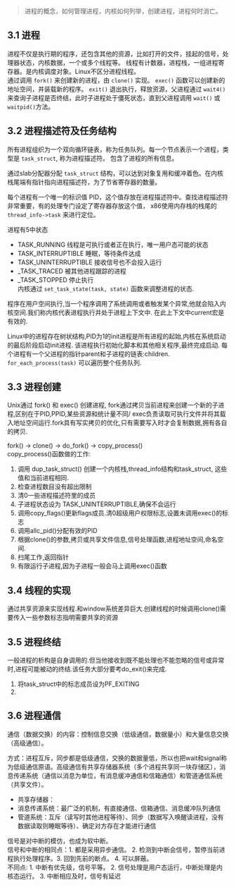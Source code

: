 > 进程的概念，如何管理进程，内核如何列举，创建进程，进程何时消亡。

## 3.1 进程
进程不仅是执行期的程序，还包含其他的资源，比如打开的文件，挂起的信号，处理器状态，内核数据，一个或多个线程等。
线程有计数器，进程栈，一组进程寄存器。是内核调度对象。Linux不区分进程线程。 </br>
通过调用 `fork()` 来创建新的进程，由 `clone()` 实现。 `exec()` 函数可以创建新的地址空间，并装载新的程序。
`exit()` 退出执行，释放资源，父进程通过 `wait4()` 来查询子进程是否终结，此时子进程处于僵死状态，直到父进程调用 `wait()` 或 `waitpid()`方法。

## 3.2 进程描述符及任务结构
所有进程组织为一个双向循环链表，称为任务队列。每一个节点表示一个进程，类型是 `task_struct`, 称为进程描述符。
包含了进程的所有信息。 </br>

通过slab分配器分配 `task_struct` 结构，可以达到对象复用和缓冲着色。在内核栈尾端有指针指向进程描述符，为了节省寄存器的数量。
</br>

每个进程有一个唯一的标识值 PID，这个值存放在进程描述符中。查找进程描述符非常重要，有的处理专门设定了寄存器存放这个值，
x86使用内存栈的栈尾的 `thread_info->task` 来进行定位。</br>

进程有5中状态
 - TASK_RUNNING  线程是可执行或者正在执行，唯一用户态可能的状态
 - TASK_INTERRUPTIBLE  睡眠，等待条件达成
 - TASK_UNINTERRUPTIBLE  接收信号也不会投入运行
 - _TASK_TRACED  被其他进程跟踪的进程
 - _TASK_STOPPED  停止执行 </br>
内核通过 `set_task_state(task, state)` 函数来调整进程的状态. </br>

程序在用户空间执行,当一个程序调用了系统调用或者触发某个异常,他就会陷入内核空间.我们称内核代表进程执行并处于进程上下文中.
在此上下文中current宏是有效的.</br>

Linux中的进程存在树状结构,PID为1的init进程是所有进程的起始,内核在系统启动的最后阶段启动init进程.
该进程执行初始化脚本和其他相关程序,最终完成启动.
每个进程有一个父进程的指针parent和子进程的链表:children.
`for_each_process(task)` 可以遍历整个任务队列.

## 3.3 进程创建
Unix通过 fork() 和 exec() 创建进程, fork通过拷贝当前进程来创建一个新的子进程,区别在于PID,PPID,某些资源和统计量不同/
exec负责读取可执行文件并将其载入地址空间运行.fork具有写实拷贝的优化,只有需要写入时才会复制数据,拥有各自的拷贝.</br>

fork() -> clone() -> do_fork() -> copy_process() </br>
copy_process()函数做的工作:
 1. 调用 dup_task_struct() 创建一个内核栈,thread_info结构和task_struct, 这些值和当前进程相同.
 2. 检查进程数目没有超出限制
 3. 清0一些进程描述符里的成员
 4. 子进程状态设为 TASK_UNINTERRUPTIBLE,确保不会运行
 5. 调用copy_flags()更新flags成员.清0超级用户权限标志,设置未调用exec()的标志
 6. 调用allc_pid()分配有效的PID
 7. 根据clone()的参数,拷贝或共享文件信息,信号处理函数,进程地址空间,命名空间.
 8. 扫尾工作,返回指针
 9. 有限运行子进程,因为子进程一般会马上调用exec()函数
 
## 3.4 线程的实现
通过共享资源来实现线程.和window系统差异巨大.创建线程的时候调用clone()需要传入一些参数标志指明需要共享的资源
 
## 3.5 进程终结
一般进程的析构是自身调用的.但当他接收到既不能处理也不能忽略的信号或异常时,进程可能被动的终结.该任务大部分要考do_exit()来完成.
 1. 将task_struct中的标志成员设为PF_EXITING
 2. 


## 3.6 进程通信
通信（数据交换）的内容：控制信息交换（低级通信，数据量小）和大量信息交换（高级通信）。

方式：进程互斥，同步都是低级通信，交换的数据量低，所以也把wait和signal称为低级通信原语。高级通信有共享存储器系统（多个进程共享同一块存储区），消息传递系统（通信以消息为单位，有消息缓冲通信和信箱通信）和管道通信系统（共享文件）。
 - 共享存储器：
 - 消息传递系统：最广泛的机制，有直接通信、信箱通信、消息缓冲队列通信
 - 管道系统：互斥（读写时其他进程等待）、同步（数据写入唤醒读进程，没有数据读取则睡眠等待）、确定对方存在才能进行通信

信号是对中断的模仿，也成为软中断。</br>
信号和中断的相同点：1. 都是采用异步通信。 2. 检测到中断会信号，暂停当前进程执行处理程序。3. 回到先前的断点。 4. 可以屏蔽。</br>
不同点: 1. 中断有优先级，信号平等。 2. 信号处理是用户态运行，中断处理是内核态运行。 3. 中断相应及时，信号有延迟

